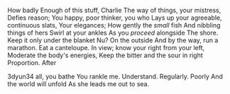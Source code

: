 ﻿How badly
Enough of this stuff, Charlie
The way of things, your mistress,
Defies reason;
You happy, poor thinker, you who
Lays up your agreeable, continuous slats,
Your elegances;
How gently the *small* fish
And nibbling things of hers
Swirl at your ankles
As you *proceed* alongside
The shore. Keep it only under the blanket
Nu?
On the outside
And by the way, run a marathon.
Eat a canteloupe.
In view; know your right from your left,
Moderate the body's energies,
Keep the bitter and the sour in right
Proportion. After 



3dyun34
all, you bathe
You rankle me.
Understand.
Regularly. Poorly And the world will unfold
As she leads me out to sea.